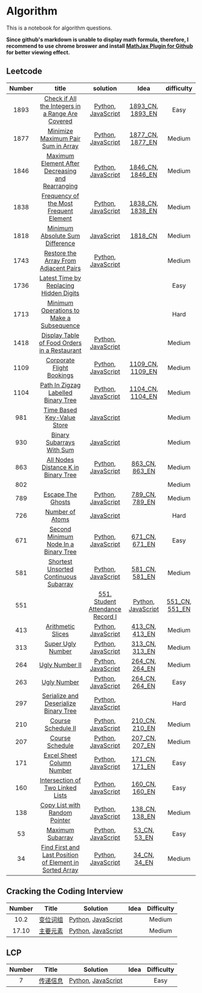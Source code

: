 # Algorithm
This is a notebook for algorithm questions.

**Since github's markdown is unable to display math formula, therefore, I recommend to use chrome broswer and install [MathJax Plugin for Github](https://chrome.google.com/webstore/detail/mathjax-plugin-for-github/ioemnmodlmafdkllaclgeombjnmnbima) for better viewing effect.**

## Leetcode
| Number | title | solution | Idea |difficulty |
|:-:  |:-----:|:---------:| :-------:|:---------:|
|1893|[Check if All the Integers in a Range Are Covered](https://leetcode.com/problems/check-if-all-the-integers-in-a-range-are-covered/)|[Python](./algorithm/python/CheckIfAllTheIntegersInARangeAreCovered.py), [JavaScript](./algorithm/JavaScript/CheckIfAllTheIntegersInARangeAreCovered.js)|[1893_CN](./algorithm/markdown/1893/1893_CN.md), [1893_EN](./algorithm/markdown/1893/1893_EN.md)|Easy|
|1877|[Minimize Maximum Pair Sum in Array](https://leetcode.com/problems/minimize-maximum-pair-sum-in-array/)|[Python](./algorithm/python/MinimizeMaximumPairSumInArray.py), [JavaScript](./algorithm/JavaScript/MinimizeMaximumPairSumInArray.js)|[1877_CN](./algorithm/markdown/1877/1877_CN), [1877_EN](./algorithm/markdown/1877/1877_EN)|Medium|
|1846|[Maximum Element After Decreasing and Rearranging](https://leetcode.com/problems/maximum-element-after-decreasing-and-rearranging/)|[Python](./algorithm/python/MaximumElementAfterDecreasingAndRearranging.py), [JavaScript](./algorithm/JavaScript/MaximumElementAfterDecreasingAndRearranging.js)|[1846_CN](./algorithm/markdown/1846_CN.md), [1846_EN](./algorithm/markdown/1846_EN.md)|Medium|
|1838|[Frequency of the Most Frequent Element](https://leetcode.com/problems/frequency-of-the-most-frequent-element/)|[Python](./algorithm/python/FrequencyOfTheMostFrequentElement.py), [JavaScript](./algorithm/JavaScript/FrequencyOfTheMostFrequentElement.js)|[1838_CN](./algorithm/markdown/1838_CN.md), [1838_EN](./algorithm/markdown/1838_EN.md)|Medium|
|1818|[Minimum Absolute Sum Difference](https://leetcode.com/problems/minimum-absolute-sum-difference/)|[JavaScript](./algorithm/JavaScript/MinimumAbsoluteSumDifference.js)|[1818_CN](./algorithm/markdown/1818_CN.md)|Medium|
|1743|[Restore the Array From Adjacent Pairs](https://leetcode.com/problems/restore-the-array-from-adjacent-pairs/)|[Python](./algorithm/python/RestoreTheArrayFromAdjacentPairs.py), [JavaScript](./algorithm/JavaScript/RestoreTheArrayFromAdjacentPairs.js)||Medium|
|1736|[Latest Time by Replacing Hidden Digits](https://leetcode.com/problems/latest-time-by-replacing-hidden-digits/)|||Easy|
|1713|[Minimum Operations to Make a Subsequence](https://leetcode.com/problems/minimum-operations-to-make-a-subsequence/)|||Hard|
|1418|[Display Table of Food Orders in a Restaurant](https://leetcode.com/problems/display-table-of-food-orders-in-a-restaurant/)|[Python](./algorithm/python/DisplayTableOfFoodOrdersInARestaurant.py), [JavaScript](./algorithm/JavaScript/DisplayTableOfFoodOrdersInARestaurant.js)||Medium|
|1109|[Corporate Flight Bookings](https://leetcode.com/problems/corporate-flight-bookings/)|[Python](./algorithm/python/CorporateFlightBookings.py), [JavaScript](./algorithm/JavaScript/CorporateFlightBookings.js)|[1109_CN](./algorithm/markdown/1109/1109_CN.md), [1109_EN](./algorithm/markdown/1109/1109_EN.md)|Medium|
|1104|[Path In Zigzag Labelled Binary Tree](https://leetcode.com/problems/path-in-zigzag-labelled-binary-tree/)|[Python](./algorithm/python/PathInZigzagLabelledBinaryTree.py), [JavaScript](./algorithm/JavaScript/PathInZigzagLabelledBinaryTree.js)|[1104_CN](./algorithm/markdown/1104_CN.md), [1104_EN](./algorithm/markdown/1104_EN.md)|Medium|
|981|[Time Based Key-Value Store](https://leetcode.com/problems/time-based-key-value-store/)|[JavaScript](./algorithm/JavaScript/TimeBasedKey-ValueStore.js)||Medium|
|930|[Binary Subarrays With Sum](https://leetcode.com/problems/binary-subarrays-with-sum/)|[JavaScript](./algorithm/JavaScript/BinarySubarraysWithSum.js)||Medium|
|863|[All Nodes Distance K in Binary Tree](https://leetcode.com/problems/all-nodes-distance-k-in-binary-tree/)|[Python](./algorithm/python/AllNodesDistanceKInBinaryTree.py), [JavaScript](./algorithm/JavaScript/AllNodesDistanceKInBinaryTree.js)|[863_CN](./algorithm/markdown/863/863_CN.md), [863_EN](./algorithm/markdown/863/863_EN.md)|Medium|
|802||||Medium|
|789|[Escape The Ghosts](https://leetcode.com/problems/escape-the-ghosts/)|[Python](./algorithm/python/EscapeTheGhosts.py), [JavaScript](./algorithm/JavaScript/EscapeTheGhosts.js)|[789_CN](./algorithm/markdown/789/789_CN.md), [789_EN](./algorithm/markdown/789/789_EN.md)|Medium|
|726|[Number of Atoms](https://leetcode.com/problems/number-of-atoms/)|[JavaScript](./algorithm/JavaScript/NumberOfAtoms.js)||Hard|
|671|[Second Minimum Node In a Binary Tree](https://leetcode.com/problems/second-minimum-node-in-a-binary-tree/)|[Python](./algorithm/python/SecondMinimumNodeInABinaryTree.py), [JavaScript](./algorithm/JavaScript/SecondMinimumNodeInABinaryTree.js)|[671_CN](./algorithm/markdown/671/671_CN.md), [671_EN](./algorithm/markdown/671/671_EN.md)|Easy|
|581|[Shortest Unsorted Continuous Subarray](https://leetcode.com/problems/shortest-unsorted-continuous-subarray/)|[Python](./algorithm/python/ShortestUnsortedContinuousSubarray.py), [JavaScript](./algorithm/JavaScript/ShortestUnsortedContinuousSubarray.js)|[581_CN](./algorithm/markdown/581/581_CN.md), [581_EN](./algorithm/markdown/581/581_EN.md)|Medium|
|551||[551. Student Attendance Record I](https://leetcode.com/problems/student-attendance-record-i/)|[Python](./algorithm/python/StudentAttendanceRecordI.py), [JavaScript](./algorithm/JavaScript/StudentAttendanceRecordI.js)|[551_CN](./algorithm/markdown/551/551_CN.md), [551_EN](./algorithm/markdown/551/551_EN.md)|Easy|
|413|[Arithmetic Slices](https://leetcode.com/problems/arithmetic-slices/)|[Python](./algorithm/python/ArithmeticSlices.py), [JavaScript](./algorithm/JavaScript/ArithmeticSlices.js)|[413_CN](./algorithm/markdown/413/413_CN.md), [413_EN](./algorithm/markdown/413/413_EN.md)|Medium|
|313|[Super Ugly Number](https://leetcode.com/problems/super-ugly-number/)|[Python](./algorithm/python/SuperUglyNumber.py), [JavaScript](./algorithm/JavaScript/SuperUglyNumber.js)|[313_CN](./algorithm/markdown/313/313_CN.md), [313_EN](./algorithm/markdown/313/313_EN.md)|Medium|
|264|[Ugly Number II](https://leetcode.com/problems/ugly-number-ii/)|[Python](./algorithm/python/UglyNumberII.py), [JavaScript](./algorithm/JavaScript/UglyNumberII.js)|[264_CN](./algorithm/markdown/264/264_CN.md), [264_EN](./algorithm/markdown/264/264_EN.md)|Medium|
|263|[Ugly Number](https://leetcode.com/problems/ugly-number/)|[Python](./algorithm/python/UglyNumber.py), [JavaScript](./algorithm/JavaScript/UglyNumber.js)|[264_CN](./algorithm/markdown/263/263_CN.md), [264_EN](./algorithm/markdown/263/263_EN.md)|Easy|
|297|[Serialize and Deserialize Binary Tree](https://leetcode.com/problems/serialize-and-deserialize-binary-tree/)|[Python](./algorithm/python/SerializeAndDeserializeBinaryTree.py), [JavaScript](./algorithm/python/SerializeAndDeserializeBinaryTree.py)||Hard|
|210|[Course Schedule II](https://leetcode.com/problems/course-schedule-ii/)|[Python](./algorithm/python/CourseScheduleII.py), [JavaScript](./algorithm/JavaScript/CourseScheduleII.js)|[210_CN](./algorithm/markdown/210/210_CN.md), [210_EN](./algorithm/markdown/210/210_EN.md)|Medium|
|207|[Course Schedule](https://leetcode.com/problems/course-schedule/)|[Python](./algorithm/python/CourseSchedule.py), [JavaScript](./algorithm/JavaScript/CourseSchedule.js)|[207_CN](./algorithm/markdown/207/207_CN.md), [207_EN](./algorithm/markdown/207/207_EN.md)|Medium|
|171|[Excel Sheet Column Number](https://leetcode.com/problems/excel-sheet-column-number/)|[Python](./algorithm/python/ExcelSheetColumnNumber.py), [JavaScript](./algorithm/JavaScript/ExcelSheetColumnNumber.js)|[171_CN](./algorithm/markdown/171/171_CN.md), [171_EN](./algorithm/markdown/171/171_EN.md)|Easy|
|160|[Intersection of Two Linked Lists](https://leetcode.com/problems/intersection-of-two-linked-lists/)|[Python](./algorithm/python/IntersectionOfTwoLinkedLists.py), [JavaScript](./algorithm/JavaScript/IntersectionOfTwoLinkedLists.js)|[160_CN](./algorithm/markdown/160/160_CN), [160_EN](./algorithm/markdown/160/160_EN)|Easy|
|138|[Copy List with Random Pointer](https://leetcode.com/problems/copy-list-with-random-pointer/)|[Python](./algorithm/python/CopyListWithRandomPointer.py), [JavaScript](./algorithm/JavaScript/CopyListWithRandomPointer.js)|[138_CN](./algorithm/markdown/138/138_CN.md), [138_EN](./algorithm/markdown/138/138_EN.md)|Medium|
|53|[Maximum Subarray](https://leetcode.com/problems/maximum-subarray/)|[Python](./algorithm/python/MaximumSubarray.py), [JavaScript](./algorithm/JavaScript/MaximumSubarray.js)|[53_CN](./algorithm/markdown/53/53_CN.md), [53_EN](./algorithm/markdown/53/53_EN.md)|Easy|
|34|[Find First and Last Position of Element in Sorted Array](https://leetcode.com/problems/find-first-and-last-position-of-element-in-sorted-array/)|[Python]('./../algorithm/python/FindFirstAndLastPositionOfElementInSortedArray.py), [JavaScript]('./../algorithm/JavaScript/FindFirstAndLastPositionOfElementInSortedArray.js)|[34_CN]('./../algorithm/markdown/34/34_CN.md), [34_EN]('./../algorithm/markdown/34/34_EN.md)| Medium|

## Cracking the Coding Interview

|Number|Title|Solution|Idea|Difficulty|
|:----:|:---:|:------:|:--:|:--------:|
|10.2  |[变位词组](https://leetcode-cn.com/problems/group-anagrams-lcci/)|[Python](./algorithm/python/ConjugationPhrase.py), [JavaScript](./algorithm/JavaScript/ConjugationPhrase.js)||Medium|
|17.10 |[主要元素](https://leetcode-cn.com/problems/find-majority-element-lcci/)|[Python](./algorithm/python/mainElement.py), [JavaScript](./algorithm/JavaScript/mainElement.js)||Medium|

## LCP
|Number|Title|Solution|Idea|Difficulty|
|:----:|:---:|:------:|:--:|:--------:|
|7|[传递信息](https://leetcode-cn.com/problems/chuan-di-xin-xi/)|[Python](./algorithm/python/deliverMessage.py), [JavaScript](./algorithm/JavaScript/deliverMessage.js)||Easy|
